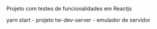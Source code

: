 Projeto com testes de funcionalidades em Reactjs 

yarn start - projeto
tw-dev-server - emulador de servidor